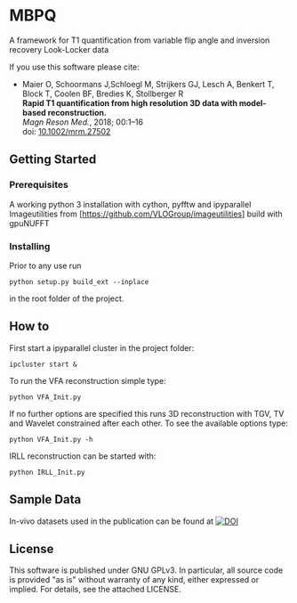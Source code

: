 # MBPQ

A framework for T1 quantification from variable flip angle and inversion recovery Look-Locker data

If you use this software please cite:
* Maier O, Schoormans J,Schloegl M, Strijkers GJ, Lesch A, Benkert T, Block T, Coolen BF, Bredies K, Stollberger R <br>
  __Rapid T1 quantification from high
resolution 3D data with model‐based reconstruction.__<br>
  _Magn Reson Med._, 2018; 00:1–16<br>
  doi: [10.1002/mrm.27502](http://onlinelibrary.wiley.com/doi/10.1002/mrm.27502/full)

## Getting Started

### Prerequisites

A working python 3 installation with cython, pyfftw and ipyparallel
Imageutilities from [https://github.com/VLOGroup/imageutilities] build with gpuNUFFT

### Installing

Prior to any use run
```
python setup.py build_ext --inplace
```
in the root folder of the project.

## How to
First start a ipyparallel cluster in the project folder:
```
ipcluster start &
```
To run the VFA reconstruction simple type:
```
python VFA_Init.py 
```
If no further options are specified this runs 3D reconstruction with TGV, TV and Wavelet constrained after each other.
To see the available options type:
```
python VFA_Init.py -h
```
IRLL reconstruction can be started with:
```
python IRLL_Init.py 
```

## Sample Data

In-vivo datasets used in the publication can be found at 
[![DOI](https://zenodo.org/badge/DOI/10.5281/zenodo.1410918.svg)](https://doi.org/10.5281/zenodo.1410918)

## License
This software is published under GNU GPLv3. In particular, all source code is provided "as is" without warranty of any kind, either expressed or implied. For details, see the attached LICENSE.

